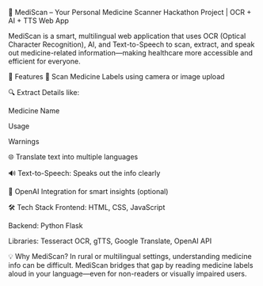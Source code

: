 🧠 MediScan – Your Personal Medicine Scanner
Hackathon Project | OCR + AI + TTS Web App

MediScan is a smart, multilingual web application that uses OCR (Optical Character Recognition), AI, and Text-to-Speech to scan, extract, and speak out medicine-related information—making healthcare more accessible and efficient for everyone.

🚀 Features
📸 Scan Medicine Labels using camera or image upload

🔍 Extract Details like:

Medicine Name

Usage


Warnings

🌐 Translate text into multiple languages

🔊 Text-to-Speech: Speaks out the info clearly

🧠 OpenAI Integration for smart insights (optional)

🛠 Tech Stack
Frontend: HTML, CSS, JavaScript

Backend: Python Flask

Libraries: Tesseract OCR, gTTS, Google Translate, OpenAI API

💡 Why MediScan?
In rural or multilingual settings, understanding medicine info can be difficult. MediScan bridges that gap by reading medicine labels aloud in your language—even for non-readers or visually impaired users.



